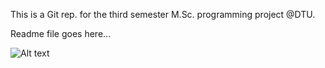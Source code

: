 This is a Git rep. for the third semester M.Sc. programming project @DTU.

Readme file goes here...

![Alt text](/app/public/readmePic.png "I'm the caption!")